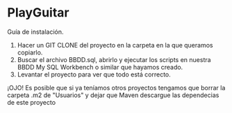 # PlayGuitar

Guía de instalación.

1. Hacer un GIT CLONE del proyecto en la carpeta en la que queramos copiarlo.
2. Buscar el archivo BBDD.sql, abrirlo y ejecutar los scripts en nuestra BBDD My SQL Workbench o similar que hayamos creado.
3. Levantar el proyecto para ver que todo está correcto.

¡OJO! Es posible que si ya teníamos otros proyectos tengamos que borrar la carpeta .m2 de "Usuarios" y dejar que Maven descargue las dependecias de este proyecto
